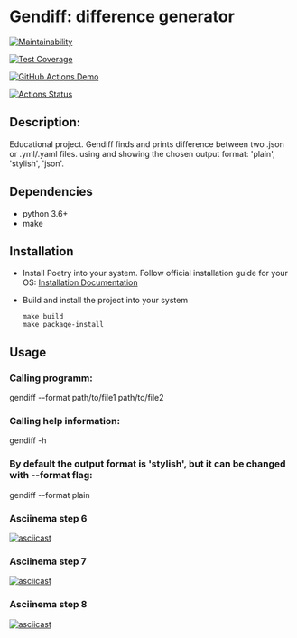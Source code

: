# Gendiff: difference generator

[![Maintainability](https://api.codeclimate.com/v1/badges/aedba14697f620e077a1/maintainability)](https://codeclimate.com/github/foxy-chay/python-project-lvl2/maintainability)

[![Test Coverage](https://api.codeclimate.com/v1/badges/aedba14697f620e077a1/test_coverage)](https://codeclimate.com/github/foxy-chay/python-project-lvl2/test_coverage)

[![GitHub Actions Demo](https://github.com/foxy-chay/python-project-lvl2/actions/workflows/github-actions-demo.yml/badge.svg)](https://github.com/foxy-chay/python-project-lvl2/actions/workflows/github-actions-demo.yml)

[![Actions Status](https://github.com/foxy-chay/python-project-lvl2/workflows/hexlet-check/badge.svg)](https://github.com/foxy-chay/python-project-lvl2/actions)

## Description:

Educational project.
Gendiff finds and prints difference between two .json or .yml/.yaml files. using and showing the chosen output format: 'plain', 'stylish', 'json'.

## Dependencies

- python 3.6+
- make

## Installation

- Install Poetry into your system. Follow official installation guide for your OS: 
  [Installation Documentation](https://python-poetry.org/docs/#installation)

- Build and install the project into your system
  ```
  make build
  make package-install
  ```

## Usage

### Calling programm:

gendiff --format path/to/file1 path/to/file2

### Calling help information:

gendiff -h

### By default the output format is 'stylish', but it can be changed with --format flag:

gendiff --format plain

### Asciinema step 6

[![asciicast](https://asciinema.org/a/pCTGRWEbRnQwU0kcQVxpAQh66.svg)](https://asciinema.org/a/pCTGRWEbRnQwU0kcQVxpAQh66)

### Asciinema step 7

[![asciicast](https://asciinema.org/a/ofUNnwZDSpmXQZifd2hTU26CY.svg)](https://asciinema.org/a/ofUNnwZDSpmXQZifd2hTU26CY)

### Asciinema step 8

[![asciicast](https://asciinema.org/a/gfxgEpm91xtegA54IZumI8XJ7.svg)](https://asciinema.org/a/gfxgEpm91xtegA54IZumI8XJ7)
